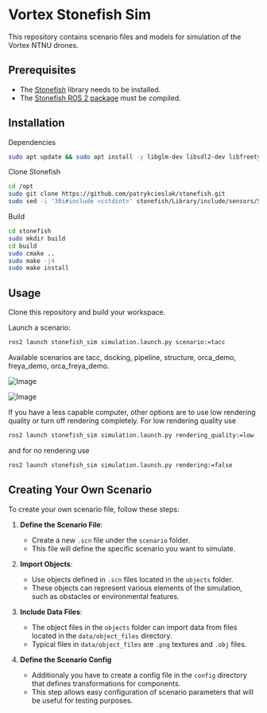 # Vortex Stonefish Sim
This repository contains scenario files and models for simulation of the Vortex NTNU drones.

## Prerequisites
- The [Stonefish](https://github.com/patrykcieslak/stonefish) library needs to be installed.
- The [Stonefish ROS 2 package](https://github.com/vortexntnu/stonefish_ros2) must be compiled.

## Installation
Dependencies
```bash
sudo apt update && sudo apt install -y libglm-dev libsdl2-dev libfreetype6-dev
```
Clone Stonefish
```bash
cd /opt
sudo git clone https://github.com/patrykcieslak/stonefish.git
sudo sed -i '30i#include <cstdint>' stonefish/Library/include/sensors/Sample.h
```
Build
```bash
cd stonefish
sudo mkdir build
cd build
sudo cmake ..
sudo make -j4
sudo make install
```

## Usage
Clone this repository and build your workspace.

Launch a scenario:

```bash
ros2 launch stonefish_sim simulation.launch.py scenario:=tacc
```

Available scenarios are tacc, docking, pipeline, structure, orca_demo, freya_demo, orca_freya_demo.

![Image](https://drive.google.com/uc?export=view&id=1Mdg5cXCWC3h63GH70mxJqeO6YI-iAcV7)

![Image](https://drive.google.com/uc?export=view&id=1elYr7ipYRVbe5FjxG1w3hYaTKhNYyyDH)


If you have a less capable computer, other options are to use low rendering quality or turn off rendering completely. For low rendering quality use

```bash
ros2 launch stonefish_sim simulation.launch.py rendering_quality:=low
```

and for no rendering use

```bash
ros2 launch stonefish_sim simulation.launch.py rendering:=false
```

## Creating Your Own Scenario

To create your own scenario file, follow these steps:

1. **Define the Scenario File**:
   - Create a new `.scn` file under the `scenario` folder.
   - This file will define the specific scenario you want to simulate.

2. **Import Objects**:
   - Use objects defined in `.scn` files located in the `objects` folder.
   - These objects can represent various elements of the simulation, such as obstacles or environmental features.

3. **Include Data Files**:
   - The object files in the `objects` folder can import data from files located in the `data/object_files` directory.
   - Typical files in `data/object_files` are `.png` textures and `.obj` files.

4. **Define the Scenario Config**
    - Additionaly you have to create a config file in the `config` directory that defines transformations for components.
    - This step allows easy configuration of scenario parameters that will be useful for testing purposes.




